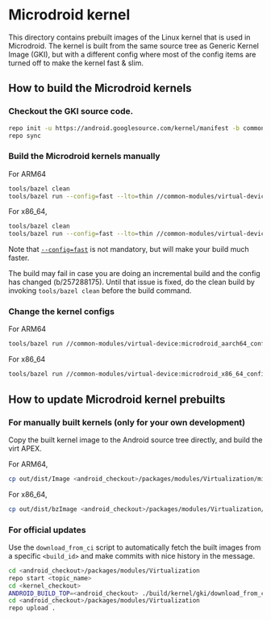 # Microdroid kernel

This directory contains prebuilt images of the Linux kernel that is used in
Microdroid. The kernel is built from the same source tree as Generic Kernel
Image (GKI), but with a different config where most of the config items are
turned off to make the kernel fast & slim.

## How to build the Microdroid kernels

### Checkout the GKI source code.

```bash
repo init -u https://android.googlesource.com/kernel/manifest -b common-android14-5.15
repo sync
```

### Build the Microdroid kernels manually

For ARM64
```bash
tools/bazel clean
tools/bazel run --config=fast --lto=thin //common-modules/virtual-device:microdroid_aarch64_dist -- --dist_dir=out/dist
```

For x86\_64,
```bash
tools/bazel clean
tools/bazel run --config=fast --lto=thin //common-modules/virtual-device:microdroid_x86_64_dist -- --dist_dir=out/dist
```

Note that
[`--config=fast`](https://android.googlesource.com/kernel/build/+/refs/heads/master/kleaf/docs/fast.md)
is not mandatory, but will make your build much faster.

The build may fail in case you are doing an incremental build and the config has changed (b/257288175). Until that issue
is fixed, do the clean build by invoking `tools/bazel clean` before the build command.

### Change the kernel configs

For ARM64
```bash
tools/bazel run //common-modules/virtual-device:microdroid_aarch64_config -- menuconfig
```

For x86\_64
```bash
tools/bazel run //common-modules/virtual-device:microdroid_x86_64_config -- menuconfig
```

## How to update Microdroid kernel prebuilts

### For manually built kernels (only for your own development)

Copy the built kernel image to the Android source tree directly, and build the virt APEX.

For ARM64,
```bash
cp out/dist/Image <android_checkout>/packages/modules/Virtualization/microdroid/kernel/arm64/kernel-5.15
```

For x86\_64,
```bash
cp out/dist/bzImage <android_checkout>/packages/modules/Virtualization/microdroid/kernel/x86_64/kernel-5.15
```

### For official updates

Use the `download_from_ci` script to automatically fetch the built images from
a specific `<build_id>` and make commits with nice history in the message.

```bash
cd <android_checkout>/packages/modules/Virtualization
repo start <topic_name>
cd <kernel_checkout>
ANDROID_BUILD_TOP=<android_checkout> ./build/kernel/gki/download_from_ci  --update-microdroid -b <bug_id> <build_id>
cd <android_checkout>/packages/modules/Virtualization
repo upload .
```
